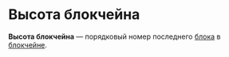 # Высота блокчейна

**Высота блокчейна** — порядковый номер последнего [блока](/ru/blockchain/block.md) в [блокчейне](/ru/blockchain/blockchain.md).
